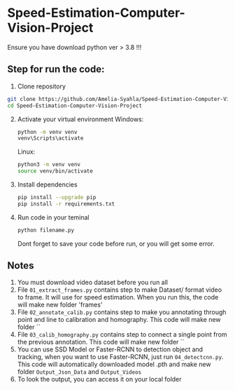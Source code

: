 # Speed-Estimation-Computer-Vision-Project
Ensure you have download python ver > 3.8 !!!
## Step for run the code:

1. Clone repository
  ```bash
  git clone https://github.com/Amelia-Syahla/Speed-Estimation-Computer-Vision-Project.git
  cd Speed-Estimation-Computer-Vision-Project
  ```
2. Activate your virtual environment
   Windows:
   ```bash
   python -m venv venv
   venv\Scripts\activate
   ```
   Linux:
   ```bash
   python3 -m venv venv
   source venv/bin/activate
   ```
3. Install dependencies
   ```bash
   pip install --upgrade pip
   pip install -r requirements.txt
   ```
4. Run code in your teminal
   ```bash
   python filename.py
   ```
   Dont forget to save your code before run, or you will get some error.

## Notes
1. You must download video dataset before you run all 
2. File ```01_extract_frames.py``` contains step to make Dataset/ format video to frame. It will use for speed estimation. When you run this, the code will make new folder 'frames'
3. File ``02_annotate_calib.py`` contains step to make you annotating through point and line to calibration and homography. This code will make new folder ``
4. File ``03_calib_homography.py`` contains step to connect a single point from the previous annotation. This code will make new folder ``
5. You can use SSD Model or Faster-RCNN to detection object and tracking, when you want to use Faster-RCNN, just run `04_detectcnn.py`. This code will automatically downloaded model .pth and make new folder `Output_Json_Data` and `Output_Videos`
6. To look the output, you can access it on your local folder
